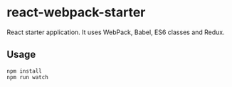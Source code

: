 # react-webpack-starter

React starter application. It uses WebPack, Babel, ES6 classes and Redux.

## Usage

    npm install
    npm run watch

